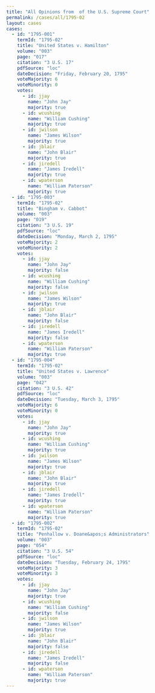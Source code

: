 ```yaml
---
title: "All Opinions from  of the U.S. Supreme Court"
permalink: /cases/all/1795-02
layout: cases
cases:
  - id: "1795-001"
    termId: "1795-02"
    title: "United States v. Hamilton"
    volume: "003"
    page: "017"
    citation: "3 U.S. 17"
    pdfSource: "loc"
    dateDecision: "Friday, February 20, 1795"
    voteMajority: 6
    voteMinority: 0
    votes:
      - id: jjay
        name: "John Jay"
        majority: true
      - id: wcushing
        name: "William Cushing"
        majority: true
      - id: jwilson
        name: "James Wilson"
        majority: true
      - id: jblair
        name: "John Blair"
        majority: true
      - id: jiredell
        name: "James Iredell"
        majority: true
      - id: wpaterson
        name: "William Paterson"
        majority: true
  - id: "1795-003"
    termId: "1795-02"
    title: "Bingham v. Cabbot"
    volume: "003"
    page: "019"
    citation: "3 U.S. 19"
    pdfSource: "loc"
    dateDecision: "Monday, March 2, 1795"
    voteMajority: 2
    voteMinority: 2
    votes:
      - id: jjay
        name: "John Jay"
        majority: false
      - id: wcushing
        name: "William Cushing"
        majority: false
      - id: jwilson
        name: "James Wilson"
        majority: true
      - id: jblair
        name: "John Blair"
        majority: false
      - id: jiredell
        name: "James Iredell"
        majority: false
      - id: wpaterson
        name: "William Paterson"
        majority: true
  - id: "1795-004"
    termId: "1795-02"
    title: "United States v. Lawrence"
    volume: "003"
    page: "042"
    citation: "3 U.S. 42"
    pdfSource: "loc"
    dateDecision: "Tuesday, March 3, 1795"
    voteMajority: 6
    voteMinority: 0
    votes:
      - id: jjay
        name: "John Jay"
        majority: true
      - id: wcushing
        name: "William Cushing"
        majority: true
      - id: jwilson
        name: "James Wilson"
        majority: true
      - id: jblair
        name: "John Blair"
        majority: true
      - id: jiredell
        name: "James Iredell"
        majority: true
      - id: wpaterson
        name: "William Paterson"
        majority: true
  - id: "1795-002"
    termId: "1795-02"
    title: "Penhallow v. Doane&apos;s Administrators"
    volume: "003"
    page: "054"
    citation: "3 U.S. 54"
    pdfSource: "loc"
    dateDecision: "Tuesday, February 24, 1795"
    voteMajority: 3
    voteMinority: 3
    votes:
      - id: jjay
        name: "John Jay"
        majority: true
      - id: wcushing
        name: "William Cushing"
        majority: false
      - id: jwilson
        name: "James Wilson"
        majority: true
      - id: jblair
        name: "John Blair"
        majority: false
      - id: jiredell
        name: "James Iredell"
        majority: false
      - id: wpaterson
        name: "William Paterson"
        majority: true
---
```


